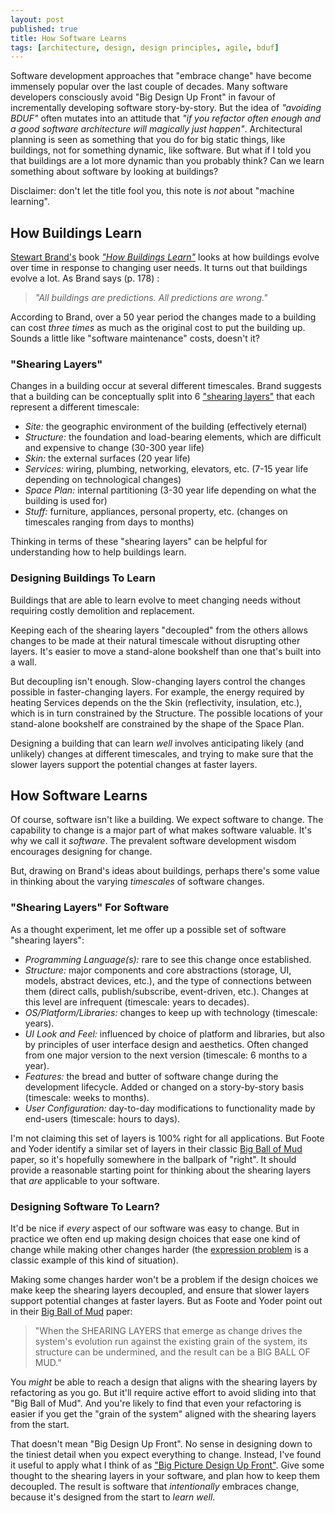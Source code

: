 ```yaml
---
layout: post
published: true
title: How Software Learns
tags: [architecture, design, design principles, agile, bduf]
---
```


Software development approaches that "embrace change" have become immensely popular over the last couple of decades. Many software developers consciously avoid "Big Design Up Front" in favour of incrementally developing software story-by-story. But the idea of *"avoiding BDUF"* often mutates into an attitude that *"if you refactor often enough and a good software architecture will magically just happen"*. Architectural planning is seen as something that you do for big static things, like buildings, not for something dynamic, like software. But what if I told you that buildings are a lot more dynamic than you probably think? Can we learn something about software by looking at buildings?

Disclaimer: don't let the title fool you, this note is *not* about "machine learning".

## How Buildings Learn

[Stewart Brand's](https://en.wikipedia.org/wiki/Stewart_Brand) book [*"How Buildings Learn"*](https://en.wikipedia.org/wiki/How_Buildings_Learn) looks at how buildings evolve over time in response to changing user needs. It turns out that buildings evolve a lot. As Brand says (p. 178) :

> *"All buildings are predictions. All predictions are wrong."*

According to Brand, over a 50 year period the changes made to a building can cost *three times* as much as the original cost to put the building up. Sounds a little like "software maintenance" costs, doesn't it?

### "Shearing Layers"

Changes in a building occur at several different timescales. Brand suggests that a building can be conceptually split into 6 ["shearing layers"](https://en.wikipedia.org/wiki/Shearing_layers) that each represent a different timescale:

- _Site:_ the geographic environment of the building (effectively eternal)
- _Structure:_ the foundation and load-bearing elements, which are difficult and expensive to change (30-300 year life)
- _Skin:_ the external surfaces (20 year life)
- _Services:_ wiring, plumbing, networking, elevators, etc. (7-15 year life depending on technological changes)
- _Space Plan:_ internal partitioning (3-30 year life depending on what the building is used for)
- _Stuff:_ furniture, appliances, personal property, etc. (changes on timescales ranging from days to months)

Thinking in terms of these "shearing layers" can be helpful for understanding how to help buildings learn.

### Designing Buildings To Learn

Buildings that are able to learn evolve to meet changing needs without requiring costly demolition and replacement.

Keeping each of the shearing layers "decoupled" from the others allows changes to be made at their natural timescale without disrupting other layers. It's easier to move a stand-alone bookshelf than one that's built into a wall.

But decoupling isn't enough. Slow-changing layers control the changes possible in faster-changing layers. For example, the energy required by heating Services depends on the the Skin (reflectivity, insulation, etc.), which is in turn constrained by the Structure. The possible locations of your stand-alone bookshelf are constrained by the shape of the Space Plan.

Designing a building that can learn *well* involves anticipating likely (and unlikely) changes at different timescales, and trying to make sure that the slower layers support the potential changes at faster layers.

## How Software Learns

Of course, software isn't like a building. We expect software to change. The capability to change is a major part of what makes software valuable. It's why we call it *software*. The prevalent software development wisdom encourages designing for change.

But, drawing on Brand's ideas about buildings, perhaps there's some value in thinking about the varying *timescales* of software changes.

### "Shearing Layers" For Software

As a thought experiment, let me offer up a possible set of software "shearing layers":

- _Programming Language(s):_ rare to see this change once established.
- _Structure:_  major components and core abstractions (storage, UI, models, abstract devices, etc.), and the type of connections between them (direct calls, publish/subscribe, event-driven, etc.). Changes at this level are infrequent (timescale: years to decades).
- _OS/Platform/Libraries:_ changes to keep up with technology (timescale: years).
- _UI Look and Feel:_ influenced by choice of platform and libraries, but also by principles of user interface design and aesthetics. Often changed from one major version to the next version (timescale: 6 months to a year).
- _Features:_ the bread and butter of software change during the development lifecycle. Added or changed on a story-by-story basis (timescale: weeks to months).
- _User Configuration:_ day-to-day modifications to functionality made by end-users (timescale: hours to days).

I'm not claiming this set of layers is 100% right for all applications. But Foote and Yoder identify a similar set of layers in their classic [Big Ball of Mud](http://www.laputan.org/mud/) paper, so it's hopefully somewhere in the ballpark of "right". It should provide a reasonable starting point for thinking about the shearing layers that *are* applicable to your software.

### Designing Software To Learn?

It'd be nice if *every* aspect of our software was easy to change. But in practice we often end up making design choices that ease one kind of change while making other changes harder (the [expression problem](https://en.wikipedia.org/wiki/Expression_problem) is a classic example of this kind of situation).

Making some changes harder won't be a problem if the design choices we make keep the shearing layers decoupled, and ensure that slower layers support potential changes at faster layers. But as Foote and Yoder point out in their [Big Ball of Mud](http://www.laputan.org/mud/) paper:

> "When the SHEARING LAYERS that emerge as change drives the system's evolution run against the existing grain of the system, its structure can be undermined, and the result can be a BIG BALL OF MUD."

You *might* be able to reach a design that aligns with the shearing layers by refactoring as you go. But it'll require active effort to avoid sliding into that "Big Ball of Mud". And you're likely to find that even your refactoring is easier if you get the "grain of the system" aligned with the shearing layers from the start.

That doesn't mean "Big Design Up Front". No sense in designing down to the tiniest detail when you expect everything to change. Instead, I've found it useful to apply what I think of as ["Big Picture Design Up Front"](http://www.codingthearchitecture.com/2017/10/11/evolutionary_design_still_requires_up_front_thinking.html). Give some thought to the shearing layers in your software, and plan how to keep them decoupled. The result is software that *intentionally* embraces change, because it's designed from the start to *learn well*.
